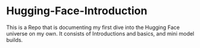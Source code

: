 # Hugging-Face-Introduction
This is a Repo that is documenting my first dive into the Hugging Face universe on my own. It consists of Introductions and basics, and mini model builds.
